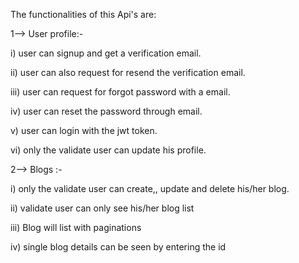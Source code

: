 The functionalities of this Api's are:

1--> User profile:-


i)  user can signup and get a verification email.


ii) user can also request for resend the verification email.


iii) user can request for forgot password with a email.


iv) user can reset the password through email.


v) user can login with the jwt token.


vi) only the validate user can update his profile.

2--> Blogs :- 

i) only the validate user can create,, update and delete his/her blog.

ii) validate user can only see his/her blog list

iii) Blog will list with paginations

iv) single blog details can be seen by entering the id

